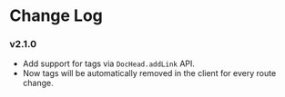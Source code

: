 # Change Log

### v2.1.0

* Add support for <link> tags via `DocHead.addLink` API.
* Now tags will be automatically removed in the client for every route change.